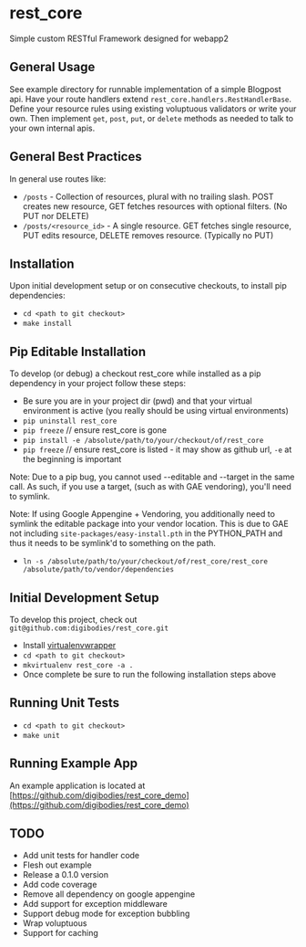 # rest_core
Simple custom RESTful Framework designed for webapp2


General Usage
-----
See example directory for runnable implementation of a simple Blogpost api.
Have your route handlers extend `rest_core.handlers.RestHandlerBase`. Define your resource rules using existing voluptuous validators or write your own. Then implement `get`, `post`, `put`, or `delete` methods as needed to talk to your own internal apis.

General Best Practices
-----
In general use routes like:
* `/posts`  - Collection of resources, plural with no trailing slash. POST creates new resource, GET fetches resources with optional filters. (No PUT nor DELETE)
* `/posts/<resource_id>` - A single resource. GET fetches single resource, PUT edits resource, DELETE removes resource. (Typically no PUT)

Installation
-----
Upon initial development setup or on consecutive checkouts, to install pip dependencies:
* `cd <path to git checkout>`
* `make install`

Pip Editable Installation
-----
To develop (or debug) a checkout rest_core while installed as a pip dependency in your project follow these steps:

* Be sure you are in your project dir (pwd) and that your virtual environment is active (you really should be using virtual environments)
* `pip uninstall rest_core`
* `pip freeze` // ensure rest_core is gone
* `pip install -e /absolute/path/to/your/checkout/of/rest_core`
* `pip freeze` // ensure rest_core is listed - it may show as github url, `-e` at the beginning is important

Note: Due to a pip bug, you cannot used --editable and --target in the same call. As such, if you use a target, (such as with GAE vendoring), you'll need to symlink.

Note: If using Google Appengine + Vendoring, you additionally need to symlink the editable package into your vendor location. This is due to GAE not including `site-packages/easy-install.pth` in the PYTHON_PATH and thus it needs to be symlink'd to something on the path.
* `ln -s /absolute/path/to/your/checkout/of/rest_core/rest_core /absolute/path/to/vendor/dependencies`


Initial Development Setup
-----
To develop this project, check out `git@github.com:digibodies/rest_core.git`
* Install [virtualenvwrapper](http://virtualenvwrapper.readthedocs.io/en/latest/install.html)
* `cd <path to git checkout>`
* `mkvirtualenv rest_core -a .`
* Once complete be sure to run the following installation steps above


Running Unit Tests
-----
* `cd <path to git checkout>`
* `make unit`

Running Example App
-----
An example application is located at [https://github.com/digibodies/rest_core_demo](https://github.com/digibodies/rest_core_demo)



TODO
-----
* Add unit tests for handler code
* Flesh out example
* Release a 0.1.0 version
* Add code coverage
* Remove all dependency on google appengine
* Add support for exception middleware
* Support debug mode for exception bubbling
* Wrap voluptuous
* Support for caching
